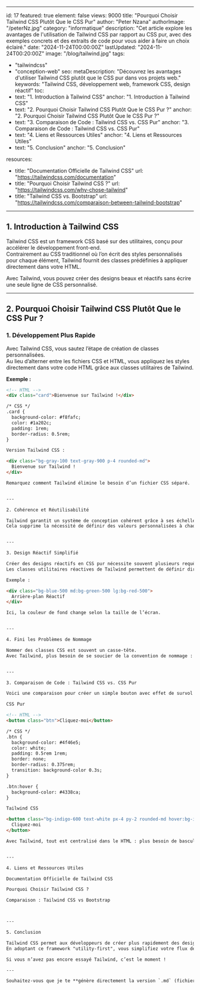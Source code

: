 
---
id: 17
featured: true
element: false
views: 9000
title: "Pourquoi Choisir Tailwind CSS Plutôt Que le CSS Pur"
author: "Peter Nzana"
authorImage: "/peterNz.jpg"
category: "informatique"
description: "Cet article explore les avantages de l'utilisation de Tailwind CSS par rapport au CSS pur, avec des exemples concrets et des extraits de code pour vous aider à faire un choix éclairé."
date: "2024-11-24T00:00:00Z"
lastUpdated: "2024-11-24T00:20:00Z"
image: "/blog/tailwind.jpg"
tags:
 - "tailwindcss"
 - "conception-web"
seo:
  metaDescription: "Découvrez les avantages d'utiliser Tailwind CSS plutôt que le CSS pur dans vos projets web."
  keywords: "Tailwind CSS, développement web, framework CSS, design réactif"
toc:
  - text: "1. Introduction à Tailwind CSS"
    anchor: "1. Introduction à Tailwind CSS"
  - text: "2. Pourquoi Choisir Tailwind CSS Plutôt Que le CSS Pur ?"
    anchor: "2. Pourquoi Choisir Tailwind CSS Plutôt Que le CSS Pur ?"
  - text: "3. Comparaison de Code : Tailwind CSS vs. CSS Pur"
    anchor: "3. Comparaison de Code : Tailwind CSS vs. CSS Pur"
  - text: "4. Liens et Ressources Utiles"
    anchor: "4. Liens et Ressources Utiles"
  - text: "5. Conclusion"
    anchor: "5. Conclusion"

resources:
  - title: "Documentation Officielle de Tailwind CSS"
    url: "https://tailwindcss.com/documentation"
  - title: "Pourquoi Choisir Tailwind CSS ?"
    url: "https://tailwindcss.com/why-chose-tailwind"
  - title: "Tailwind CSS vs. Bootstrap"
    url: "https://tailwindcss.com/comparaison-between-tailwind-bootstrap"
---

## 1. Introduction à Tailwind CSS

Tailwind CSS est un framework CSS basé sur des utilitaires, conçu pour accélérer le développement front-end.  
Contrairement au CSS traditionnel où l’on écrit des styles personnalisés pour chaque élément, Tailwind fournit des classes prédéfinies à appliquer directement dans votre HTML.

Avec Tailwind, vous pouvez créer des designs beaux et réactifs sans écrire une seule ligne de CSS personnalisé.

---

## 2. Pourquoi Choisir Tailwind CSS Plutôt Que le CSS Pur ?

### 1. Développement Plus Rapide

Avec Tailwind CSS, vous sautez l’étape de création de classes personnalisées.  
Au lieu d’alterner entre les fichiers CSS et HTML, vous appliquez les styles directement dans votre code HTML grâce aux classes utilitaires de Tailwind.

**Exemple :**

```html
<!-- HTML -->
<div class="card">Bienvenue sur Tailwind !</div>

/* CSS */
.card {
  background-color: #f8fafc;
  color: #1a202c;
  padding: 1rem;
  border-radius: 0.5rem;
}

Version Tailwind CSS :

<div class="bg-gray-100 text-gray-900 p-4 rounded-md">
  Bienvenue sur Tailwind !
</div>

Remarquez comment Tailwind élimine le besoin d’un fichier CSS séparé.


---

2. Cohérence et Réutilisabilité

Tailwind garantit un système de conception cohérent grâce à ses échelles prédéfinies d’espacement, de couleurs et de typographie.
Cela supprime la nécessité de définir des valeurs personnalisées à chaque projet, pour un rendu plus uniforme et professionnel.


---

3. Design Réactif Simplifié

Créer des designs réactifs en CSS pur nécessite souvent plusieurs requêtes @media, ce qui devient répétitif.
Les classes utilitaires réactives de Tailwind permettent de définir directement les points de rupture dans les noms de classes.

Exemple :

<div class="bg-blue-500 md:bg-green-500 lg:bg-red-500">
  Arrière-plan Réactif
</div>

Ici, la couleur de fond change selon la taille de l’écran.


---

4. Fini les Problèmes de Nommage

Nommer des classes CSS est souvent un casse-tête.
Avec Tailwind, plus besoin de se soucier de la convention de nommage : les classes décrivent exactement leur fonction.


---

3. Comparaison de Code : Tailwind CSS vs. CSS Pur

Voici une comparaison pour créer un simple bouton avec effet de survol :

CSS Pur

<!-- HTML -->
<button class="btn">Cliquez-moi</button>

/* CSS */
.btn {
  background-color: #4f46e5;
  color: white;
  padding: 0.5rem 1rem;
  border: none;
  border-radius: 0.375rem;
  transition: background-color 0.3s;
}

.btn:hover {
  background-color: #4338ca;
}

Tailwind CSS

<button class="bg-indigo-600 text-white px-4 py-2 rounded-md hover:bg-indigo-700">
  Cliquez-moi
</button>

Avec Tailwind, tout est centralisé dans le HTML : plus besoin de basculer entre plusieurs fichiers.


---

4. Liens et Ressources Utiles

Documentation Officielle de Tailwind CSS

Pourquoi Choisir Tailwind CSS ?

Comparaison : Tailwind CSS vs Bootstrap



---

5. Conclusion

Tailwind CSS permet aux développeurs de créer plus rapidement des designs cohérents et réactifs sans la complexité du CSS personnalisé.
En adoptant ce framework "utility-first", vous simplifiez votre flux de travail, maintenez un code propre et créez des interfaces élégantes avec facilité.

Si vous n’avez pas encore essayé Tailwind, c’est le moment !

---

Souhaitez-vous que je te **génère directement la version `.md` (fichier téléchargeable)** pour ton projet (par ex. `why-choose-tailwind-fr.md`) ?

